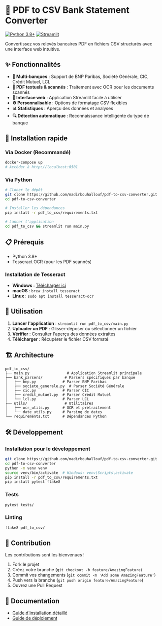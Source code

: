 # 🏦 PDF to CSV Bank Statement Converter

[![Python 3.8+](https://img.shields.io/badge/python-3.8+-blue.svg)](https://www.python.org/downloads/)
[![Streamlit](https://img.shields.io/badge/built%20with-Streamlit-FF4B4B.svg)](https://streamlit.io/)



Convertissez vos relevés bancaires PDF en fichiers CSV structurés avec une interface web intuitive.

## ✨ Fonctionnalités

- **🎯 Multi-banques** : Support de BNP Paribas, Société Générale, CIC, Crédit Mutuel, LCL
- **📄 PDF textuels & scannés** : Traitement avec OCR pour les documents scannés
- **🎨 Interface web** : Application Streamlit facile à utiliser
- **⚙️ Personnalisable** : Options de formatage CSV flexibles
- **📊 Statistiques** : Aperçu des données et analyses
- **🔍 Détection automatique** : Reconnaissance intelligente du type de banque

## 🚀 Installation rapide

### Via Docker (Recommandé)
```bash
docker-compose up
# Accéder à http://localhost:8501
```

### Via Python
```bash
# Cloner le dépôt
git clone https://github.com/nadirbouhallouf/pdf-to-csv-converter.git
cd pdf-to-csv-converter

# Installer les dépendances
pip install -r pdf_to_csv/requirements.txt

# Lancer l'application
cd pdf_to_csv && streamlit run main.py
```

## 📋 Prérequis

- Python 3.8+
- Tesseract OCR (pour les PDF scannés)

### Installation de Tesseract
- **Windows** : [Télécharger ici](https://github.com/UB-Mannheim/tesseract/wiki)
- **macOS** : `brew install tesseract`
- **Linux** : `sudo apt install tesseract-ocr`

## 🎯 Utilisation

1. **Lancer l'application** : `streamlit run pdf_to_csv/main.py`
2. **Uploader un PDF** : Glisser-déposer ou sélectionner un fichier
3. **Vérifier** : Consulter l'aperçu des données extraites
4. **Télécharger** : Récupérer le fichier CSV formaté

## 🏗️ Architecture

```
pdf_to_csv/
├── main.py                 # Application Streamlit principale
├── bank_parsers/          # Parsers spécifiques par banque
│   ├── bnp.py            # Parser BNP Paribas
│   ├── societe_generale.py  # Parser Société Générale
│   ├── cic.py            # Parser CIC
│   ├── credit_mutuel.py  # Parser Crédit Mutuel
│   └── lcl.py            # Parser LCL
├── utils/                 # Utilitaires
│   ├── ocr_utils.py      # OCR et prétraitement
│   └── date_utils.py     # Parsing de dates
└── requirements.txt      # Dépendances Python
```

## 🛠️ Développement

### Installation pour le développement
```bash
git clone https://github.com/nadirbouhallouf/pdf-to-csv-converter.git
cd pdf-to-csv-converter
python -m venv venv
source venv/bin/activate  # Windows: venv\Scripts\activate
pip install -r pdf_to_csv/requirements.txt
pip install pytest flake8
```

### Tests
```bash
pytest tests/
```

### Linting
```bash
flake8 pdf_to_csv/
```

## 🤝 Contribution

Les contributions sont les bienvenues !

1. Fork le projet
2. Créez votre branche (`git checkout -b feature/AmazingFeature`)
3. Commit vos changements (`git commit -m 'Add some AmazingFeature'`)
4. Push vers la branche (`git push origin feature/AmazingFeature`)
5. Ouvrez une Pull Request

## 📄 Documentation

- [Guide d'installation détaillé](INSTALLATION_USAGE_GUIDE.md)
- [Guide de déploiement](DEPLOYMENT_CHECKLIST.md)
